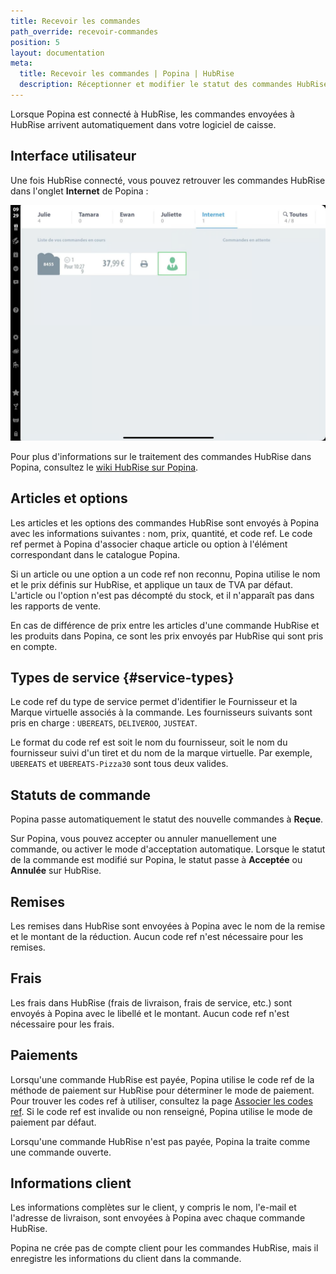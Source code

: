 ```yaml
---
title: Recevoir les commandes
path_override: recevoir-commandes
position: 5
layout: documentation
meta:
  title: Recevoir les commandes | Popina | HubRise
  description: Réceptionner et modifier le statut des commandes HubRise reçues dans Popina. Connectez vos apps et synchronisez vos données
---
```


Lorsque Popina est connecté à HubRise, les commandes envoyées à HubRise arrivent automatiquement dans votre logiciel de caisse.

## Interface utilisateur

Une fois HubRise connecté, vous pouvez retrouver les commandes HubRise dans l'onglet **Internet** de Popina :

![Ecran de réception des commandes](./images/001-popina-order-list.png)

Pour plus d'informations sur le traitement des commandes HubRise dans Popina, consultez le [wiki HubRise sur Popina](https://wiki.popina.com/hubrise).

## Articles et options

Les articles et les options des commandes HubRise sont envoyés à Popina avec les informations suivantes : nom, prix, quantité, et code ref. Le code ref permet à Popina d'associer chaque article ou option à l'élément correspondant dans le catalogue Popina.

Si un article ou une option a un code ref non reconnu, Popina utilise le nom et le prix définis sur HubRise, et applique un taux de TVA par défaut. L'article ou l'option n'est pas décompté du stock, et il n'apparaît pas dans les rapports de vente.

En cas de différence de prix entre les articles d'une commande HubRise et les produits dans Popina, ce sont les prix envoyés par HubRise qui sont pris en compte.

## Types de service {#service-types}

Le code ref du type de service permet d'identifier le Fournisseur et la Marque virtuelle associés à la commande. Les fournisseurs suivants sont pris en charge : `UBEREATS`, `DELIVEROO`, `JUSTEAT`.

Le format du code ref est soit le nom du fournisseur, soit le nom du fournisseur suivi d'un tiret et du nom de la marque virtuelle. Par exemple, `UBEREATS` et `UBEREATS-Pizza30` sont tous deux valides.

## Statuts de commande

Popina passe automatiquement le statut des nouvelle commandes à **Reçue**.

Sur Popina, vous pouvez accepter ou annuler manuellement une commande, ou activer le mode d'acceptation automatique. Lorsque le statut de la commande est modifié sur Popina, le statut passe à **Acceptée** ou **Annulée** sur HubRise.

## Remises

Les remises dans HubRise sont envoyées à Popina avec le nom de la remise et le montant de la réduction. Aucun code ref n'est nécessaire pour les remises.

## Frais

Les frais dans HubRise (frais de livraison, frais de service, etc.) sont envoyés à Popina avec le libellé et le montant. Aucun code ref n'est nécessaire pour les frais.

## Paiements

Lorsqu'une commande HubRise est payée, Popina utilise le code ref de la méthode de paiement sur HubRise pour déterminer le mode de paiement. Pour trouver les codes ref à utiliser, consultez la page [Associer les codes ref](/apps/popina/map-ref-codes#payment-methods). Si le code ref est invalide ou non renseigné, Popina utilise le mode de paiement par défaut.

Lorsqu'une commande HubRise n'est pas payée, Popina la traite comme une commande ouverte.

## Informations client

Les informations complètes sur le client, y compris le nom, l'e-mail et l'adresse de livraison, sont envoyées à Popina avec chaque commande HubRise.

Popina ne crée pas de compte client pour les commandes HubRise, mais il enregistre les informations du client dans la commande.
